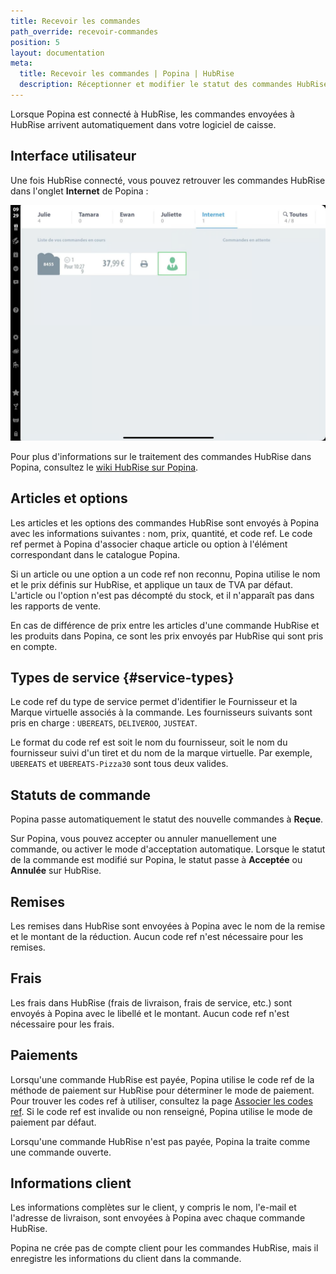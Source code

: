 ```yaml
---
title: Recevoir les commandes
path_override: recevoir-commandes
position: 5
layout: documentation
meta:
  title: Recevoir les commandes | Popina | HubRise
  description: Réceptionner et modifier le statut des commandes HubRise reçues dans Popina. Connectez vos apps et synchronisez vos données
---
```


Lorsque Popina est connecté à HubRise, les commandes envoyées à HubRise arrivent automatiquement dans votre logiciel de caisse.

## Interface utilisateur

Une fois HubRise connecté, vous pouvez retrouver les commandes HubRise dans l'onglet **Internet** de Popina :

![Ecran de réception des commandes](./images/001-popina-order-list.png)

Pour plus d'informations sur le traitement des commandes HubRise dans Popina, consultez le [wiki HubRise sur Popina](https://wiki.popina.com/hubrise).

## Articles et options

Les articles et les options des commandes HubRise sont envoyés à Popina avec les informations suivantes : nom, prix, quantité, et code ref. Le code ref permet à Popina d'associer chaque article ou option à l'élément correspondant dans le catalogue Popina.

Si un article ou une option a un code ref non reconnu, Popina utilise le nom et le prix définis sur HubRise, et applique un taux de TVA par défaut. L'article ou l'option n'est pas décompté du stock, et il n'apparaît pas dans les rapports de vente.

En cas de différence de prix entre les articles d'une commande HubRise et les produits dans Popina, ce sont les prix envoyés par HubRise qui sont pris en compte.

## Types de service {#service-types}

Le code ref du type de service permet d'identifier le Fournisseur et la Marque virtuelle associés à la commande. Les fournisseurs suivants sont pris en charge : `UBEREATS`, `DELIVEROO`, `JUSTEAT`.

Le format du code ref est soit le nom du fournisseur, soit le nom du fournisseur suivi d'un tiret et du nom de la marque virtuelle. Par exemple, `UBEREATS` et `UBEREATS-Pizza30` sont tous deux valides.

## Statuts de commande

Popina passe automatiquement le statut des nouvelle commandes à **Reçue**.

Sur Popina, vous pouvez accepter ou annuler manuellement une commande, ou activer le mode d'acceptation automatique. Lorsque le statut de la commande est modifié sur Popina, le statut passe à **Acceptée** ou **Annulée** sur HubRise.

## Remises

Les remises dans HubRise sont envoyées à Popina avec le nom de la remise et le montant de la réduction. Aucun code ref n'est nécessaire pour les remises.

## Frais

Les frais dans HubRise (frais de livraison, frais de service, etc.) sont envoyés à Popina avec le libellé et le montant. Aucun code ref n'est nécessaire pour les frais.

## Paiements

Lorsqu'une commande HubRise est payée, Popina utilise le code ref de la méthode de paiement sur HubRise pour déterminer le mode de paiement. Pour trouver les codes ref à utiliser, consultez la page [Associer les codes ref](/apps/popina/map-ref-codes#payment-methods). Si le code ref est invalide ou non renseigné, Popina utilise le mode de paiement par défaut.

Lorsqu'une commande HubRise n'est pas payée, Popina la traite comme une commande ouverte.

## Informations client

Les informations complètes sur le client, y compris le nom, l'e-mail et l'adresse de livraison, sont envoyées à Popina avec chaque commande HubRise.

Popina ne crée pas de compte client pour les commandes HubRise, mais il enregistre les informations du client dans la commande.
